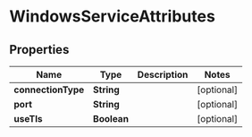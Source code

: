 

# WindowsServiceAttributes


## Properties

| Name | Type | Description | Notes |
|------------ | ------------- | ------------- | -------------|
|**connectionType** | **String** |  |  [optional] |
|**port** | **String** |  |  [optional] |
|**useTls** | **Boolean** |  |  [optional] |



